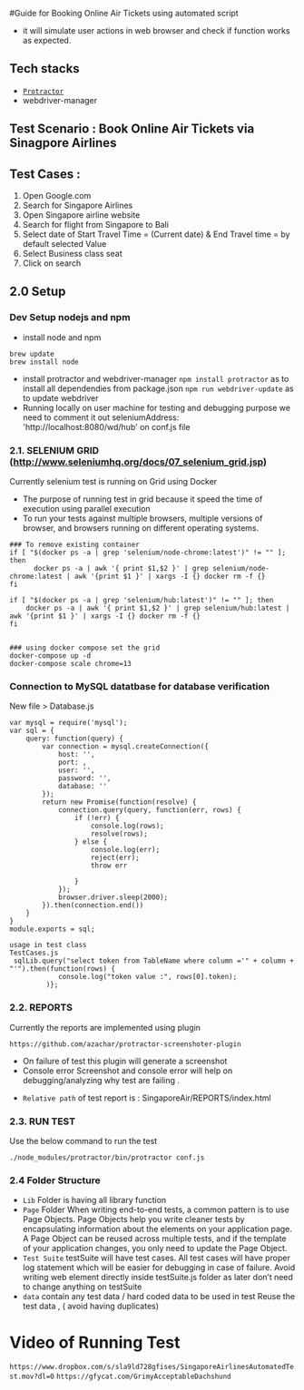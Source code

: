 #Guide for Booking Online Air Tickets using automated script
 - it will simulate user actions in web browser and check if function works as expected.

## Tech stacks

- [`Protractor`](http://www.protractortest.org/#/)
- webdriver-manager

## Test Scenario : Book Online Air Tickets via Sinagpore Airlines
## Test Cases :
1. Open Google.com
2. Search for Singapore Airlines
3. Open Singapore airline website
4. Search for flight from Singapore to Bali
5. Select date of Start Travel Time = (Current date) & End Travel time = by default selected Value
6. Select Business class seat
7. Click on search


## 2.0 Setup
### Dev Setup nodejs and npm
* install node and npm
```
brew update
brew install node
```
* install protractor and webdriver-manager
```npm install protractor``` as to install all dependendies from package.json
```npm run webdriver-update``` as to update webdriver 
* Running locally on user machine for testing and debugging purpose we need to comment it out seleniumAddress: 'http://localhost:8080/wd/hub' on conf.js file


### 2.1. SELENIUM GRID (http://www.seleniumhq.org/docs/07_selenium_grid.jsp)
Currently selenium test is running on Grid using Docker
- The purpose of running test in grid because it speed the time of execution using parallel execution
- To run your tests against multiple browsers, multiple versions of browser, and browsers running on different operating systems.

```
### To remove existing container
if [ "$(docker ps -a | grep 'selenium/node-chrome:latest')" != "" ]; then
      docker ps -a | awk '{ print $1,$2 }' | grep selenium/node-chrome:latest | awk '{print $1 }' | xargs -I {} docker rm -f {}
fi
    
if [ "$(docker ps -a | grep 'selenium/hub:latest')" != "" ]; then
    docker ps -a | awk '{ print $1,$2 }' | grep selenium/hub:latest | awk '{print $1 }' | xargs -I {} docker rm -f {}
fi


### using docker compose set the grid
docker-compose up -d
docker-compose scale chrome=13
```
### Connection to MySQL datatbase for database verification
New file > Database.js

```
var mysql = require('mysql');
var sql = {
    query: function(query) {
        var connection = mysql.createConnection({
            host: '',
            port: ,
            user: '',
            password: '',
            database: ''
        });
        return new Promise(function(resolve) {
            connection.query(query, function(err, rows) {
                if (!err) {
                    console.log(rows);
                    resolve(rows);
                } else {
                    console.log(err);
                    reject(err);
                    throw err
                   
                }
            });
            browser.driver.sleep(2000);
        }).then(connection.end())
    }
}
module.exports = sql;

usage in test class
TestCases.js
 sqlLib.query("select token from TableName where column ='" + column + "'").then(function(rows) {
            console.log("token value :", rows[0].token);
         )};
```


### 2.2. REPORTS
Currently the reports are implemented using plugin
```plugin
https://github.com/azachar/protractor-screenshoter-plugin
```
 - On failure of test this plugin will generate a screenshot 
 - Console error 
 Screenshot and console error will help on debugging/analyzing why test are failing .
 * `Relative path` of test report is : SingaporeAir/REPORTS/index.html

### 2.3. RUN TEST
Use the below command to run the test
```
./node_modules/protractor/bin/protractor conf.js
```

### 2.4 Folder Structure

- `Lib` Folder is having all library function
- `Page` Folder When writing end-to-end tests, a common pattern is to use Page Objects. Page Objects help you write cleaner tests by encapsulating information about the elements on your application page. A Page Object can be reused across multiple tests, and if the template of your application changes, you only need to update the Page Object.
- `Test Suite` testSuite will have test cases. All test cases will have proper log statement which will be easier for debugging in case of failure. Avoid writing web element directly inside testSuite.js folder as later don’t need to change anything on testSuite 
 - `data` contain any test data / hard coded data to be used in test
 Reuse the test data , ( avoid having duplicates)

 # Video of Running Test 
 ```https://www.dropbox.com/s/sla9ld728gfises/SingaporeAirlinesAutomatedTest.mov?dl=0```
 ```https://gfycat.com/GrimyAcceptableDachshund```



